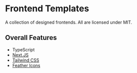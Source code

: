 # Frontend Templates

A collection of designed frontends. All are licensed under MIT.

## Overall Features

- TypeScript
- [Next.JS](https://nextjs.org/)
- [Tailwind CSS](https://tailwindcss.com/)
- [Feather Icons](https://feathericons.com/)
